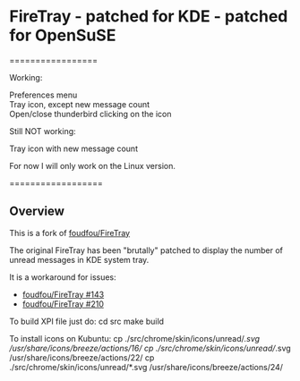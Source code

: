 FireTray - patched for KDE - patched for OpenSuSE
=======

=================

Working:  

Preferences menu  
Tray icon, except new message count  
Open/close thunderbird clicking on the icon  

Still NOT working:  

Tray icon with new message count


For now I will only work on the Linux version.  

==================

Overview
--------

This is a fork of [foudfou/FireTray](https://github.com/foudfou/FireTray)

The original FireTray has been "brutally" patched to display the number of unread messages in KDE system tray.

It is a workaround for issues:
* [foudfou/FireTray #143](https://github.com/foudfou/FireTray/issues/143)
* [foudfou/FireTray #210](https://github.com/foudfou/FireTray/issues/210)

To build XPI file just do:
	cd src
	make build

To install icons on Kubuntu:
	cp ./src/chrome/skin/icons/unread/*.svg /usr/share/icons/breeze/actions/16/
	cp ./src/chrome/skin/icons/unread/*.svg /usr/share/icons/breeze/actions/22/
	cp ./src/chrome/skin/icons/unread/*.svg /usr/share/icons/breeze/actions/24/
